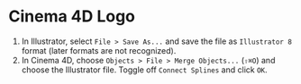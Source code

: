 # Cinema 4D Logo

1. In Illustrator, select `File > Save As...` and save the file as `Illustrator 8` format (later formats are not recognized).
2. In Cinema 4D, choose `Objects > File > Merge Objects...` (`⇧⌘O`) and choose the Illustrator file. Toggle off `Connect Splines` and click `OK`.
